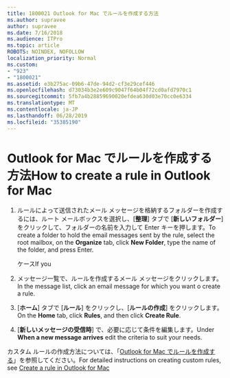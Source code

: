 ```yaml
---
title: 1800021 Outlook for Mac でルールを作成する方法
ms.author: supravee
author: supravee
ms.date: 7/16/2018
ms.audience: ITPro
ms.topic: article
ROBOTS: NOINDEX, NOFOLLOW
localization_priority: Normal
ms.custom:
- "923"
- "1800021"
ms.assetid: e3b275ac-09b6-47de-94d2-cf3e29cef446
ms.openlocfilehash: d73034b3e2e609c9047f64b04f72cd0afd7970c1
ms.sourcegitcommit: 5fb7a4b28859690020efdea630d03e70cc0e6334
ms.translationtype: MT
ms.contentlocale: ja-JP
ms.lasthandoff: 06/28/2019
ms.locfileid: "35385190"
---
```

# <a name="how-to-create-a-rule-in-outlook-for-mac"></a><span data-ttu-id="04385-102">Outlook for Mac でルールを作成する方法</span><span class="sxs-lookup"><span data-stu-id="04385-102">How to create a rule in Outlook for Mac</span></span>

1. <span data-ttu-id="04385-103">ルールによって送信されたメール メッセージを格納するフォルダーを作成するには、ルート メールボックスを選択し、[**整理**] タブで [**新しいフォルダー**] をクリックして、フォルダーの名前を入力して Enter キーを押します。</span><span class="sxs-lookup"><span data-stu-id="04385-103">To create a folder to hold the email messages sent by the rule, select the root mailbox, on the **Organize** tab, click **New Folder**, type the name of the folder, and press Enter.</span></span>

    <span data-ttu-id="04385-104">ケース</span><span class="sxs-lookup"><span data-stu-id="04385-104">If you</span></span> 

2. <span data-ttu-id="04385-105">メッセージ一覧で、ルールを作成するメール メッセージをクリックします。</span><span class="sxs-lookup"><span data-stu-id="04385-105">In the message list, click an email message for which you want o create a rule.</span></span>

3. <span data-ttu-id="04385-106">[**ホーム**] タブで [**ルール**] をクリックし、[**ルールの作成**] をクリックします。</span><span class="sxs-lookup"><span data-stu-id="04385-106">On the **Home** tab, click **Rules**, and then click **Create Rule**.</span></span>

4. <span data-ttu-id="04385-107">[**新しいメッセージの受信時**] で、必要に応じて条件を編集します。</span><span class="sxs-lookup"><span data-stu-id="04385-107">Under **When a new message arrives** edit the criteria to suit your needs.</span></span> 

<span data-ttu-id="04385-108">カスタム ルールの作成方法については、「[Outlook for Mac でルールを作成する](https://aka.ms/AA1uy0v)」を参照してください。</span><span class="sxs-lookup"><span data-stu-id="04385-108">For detailed instructions on creating custom rules, see [Create a rule in Outlook for Mac](https://aka.ms/AA1uy0v)</span></span>
  